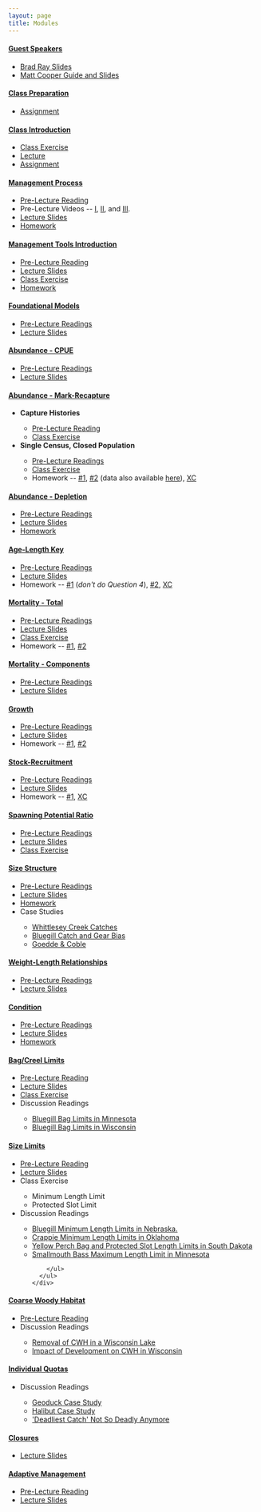 ```yaml
---
layout: page
title: Modules
---
```


<div class="panel-group" id="accordion1">


<!-- #### GUEST SPEAKERS #### -->
<div class="panel panel-default">
  <div class="panel-heading">
    <h4 class="panel-title">
      <a data-toggle="collapse" data-parent="#accordion1" href="#cSpeakers">Guest Speakers</a>
    </h4>
  </div>
  <div id="cSpeakers" class="panel-collapse collapse">
    <div class="panel-body">
      <ul>
        <li><a href="aaaSpeakers/Lake Superior Fisheries Management Plan Process.pptx">Brad Ray Slides</a></li>
        <li><a href="aaaSpeakers/RG_Cooper.html">Matt Cooper Guide and Slides</a></li>
      </ul>
    </div>
  </div>
</div>

<!-- #### CLASS PREPARATION #### -->
<div class="panel panel-default">
  <div class="panel-heading">
    <h4 class="panel-title">
      <a data-toggle="collapse" data-parent="#accordion1" href="#cClassPrep">Class Preparation</a>
    </h4>
  </div>
  <div id="cClassPrep" class="panel-collapse collapse">
    <div class="panel-body">
      <ul>
        <li><a href="ClassPrep/HW.html">Assignment</a></li>
      </ul>
    </div>
  </div>
</div>

<!-- #### CLASS INTRODUCTION #### -->
<div class="panel panel-default">
  <div class="panel-heading">
    <h4 class="panel-title">
      <a data-toggle="collapse" data-parent="#accordion1" href="#cClassIntro">Class Introduction</a>
    </h4>
  </div>
  <div id="cClassIntro" class="panel-collapse collapse">
    <div class="panel-body">
      <ul>
        <li><a href="ClassIntro/CE1.html">Class Exercise</a></li>
        <li><a href="ClassIntro/PPT_Stock.pptx">Lecture</a></li>
        <li><a href="ClassIntro/HW.html">Assignment</a></li>
      </ul>
    </div>
  </div>
</div>

<!-- #### MANAGEMENT PROCESS #### -->
<div class="panel panel-default">
  <div class="panel-heading">
    <h4 class="panel-title">
      <a data-toggle="collapse" data-parent="#accordion1" href="#cMgmtProcess">Management Process</a>
    </h4>
  </div>
  <div id="cMgmtProcess" class="panel-collapse collapse">
    <div class="panel-body">
      <ul>
        <li><a href="MgmntProcess/RG_KruegerDecker_2010">Pre-Lecture Reading</a></li>
        <li>Pre-Lecture Videos -- <a href="https://www.youtube.com/watch?v=QovhSVEDGEY">I</a>, <a href="https://www.youtube.com/watch?v=kYwzgGdbTvw">II</a>, and <a href="https://www.youtube.com/watch?v=kM_SQo7EC50">III</a>.</li>
        <li><a href="MgmntProcess/PPT.pptx">Lecture Slides</a></li>
        <li><a href="MgmntProcess/HW.html">Homework</a></li>
      </ul>
    </div>
  </div>
</div>

<!-- #### MANAGEMENT TOOLS INTRODUCTION #### -->
<div class="panel panel-default">
  <div class="panel-heading">
    <h4 class="panel-title">
      <a data-toggle="collapse" data-parent="#accordion1" href="#cMgmtTools">Management Tools Introduction</a>
    </h4>
  </div>
  <div id="cMgmtTools" class="panel-collapse collapse">
    <div class="panel-body">
      <ul>
        <li><a href="MgmntTools/RG_IsermannPaukert_2010">Pre-Lecture Reading</a></li>
        <li><a href="MgmntTools/PPT.pptx">Lecture Slides</a></li>
        <li><a href="MgmntTools/CE">Class Exercise</a></li>
        <li><a href="MgmntTools/HW">Homework</a></li>
      </ul>
    </div>
  </div>
</div>

<!-- #### FOUNDATIONAL MODELS #### -->
<div class="panel panel-default">
  <div class="panel-heading">
    <h4 class="panel-title">
      <a data-toggle="collapse" data-parent="#accordion1" href="#cFoundationalModels">Foundational Models</a>
    </h4>
  </div>
  <div id="cFoundationalModels" class="panel-collapse collapse">
    <div class="panel-body">
      <ul>
        <li><a href="FoundationalModels/RG">Pre-Lecture Readings</a></li>
        <li><a href="FoundationalModels/PPT_Models.pptx">Lecture Slides</a></li>
      </ul>
    </div>
  </div>
</div>

<!-- #### ABUNDANCE CPUE #### -->
<div class="panel panel-default">
  <div class="panel-heading">
    <h4 class="panel-title">
      <a data-toggle="collapse" data-parent="#accordion1" href="#cCPUE">Abundance - CPUE</a>
    </h4>
  </div>
  <div id="cCPUE" class="panel-collapse collapse">
    <div class="panel-body">
      <ul>
        <li><a href="CPE/RG">Pre-Lecture Readings</a></li>
        <li><a href="CPE/PPT.pptx">Lecture Slides</a></li>
      </ul>
    </div>
  </div>
</div>  
    
    

<!-- #### ABUNDANCE MARK-RECAP #### -->
<div class="panel panel-default">
  <div class="panel-heading">
    <h4 class="panel-title">
      <a data-toggle="collapse" data-parent="#accordion1" href="#cMarkRecap">Abundance - Mark-Recapture</a>
    </h4>
  </div>
  <div id="cMarkRecap" class="panel-collapse collapse">
    <div class="panel-body">
      <ul class="list-unstyled">
        <li><strong>Capture Histories</strong></li>
          <ul>
            <li><a href="MarkRecap/RG1.html">Pre-Lecture Reading</a></li>
            <li><a href="MarkRecap/CE1.html">Class Exercise</a></li>
          </ul>
        <li><strong>Single Census, Closed Population</strong></li>
          <ul>
            <li><a href="MarkRecap/RG2.html">Pre-Lecture Readings</a></li>
            <li><a href="MarkRecap/CE2a.html">Class Exercise</a></li>
            <li>Homework -- <a href="http://derekogle.com/IFAR/exercises/MarkRecap_URBrownTrout.html">#1</a>, <a href="http://derekogle.com/IFAR/exercises/MarkRecap_UNSPRainbowTrout.html">#2</a> (data also available <a href="http://derekogle.com/fishR/data/byTopic#capture-recapture">here</a>), <a href="http://derekogle.com/IFAR/exercises/MarkRecap_WIYOYWalleye.html">XC</a></li>
          </ul>
      </ul>
    </div>
  </div>
</div>  
    

<!-- #### ABUNDANCE DEPLETION #### -->
<div class="panel panel-default">
  <div class="panel-heading">
    <h4 class="panel-title">
      <a data-toggle="collapse" data-parent="#accordion1" href="#cDepletion">Abundance - Depletion</a>
    </h4>
  </div>
  <div id="cDepletion" class="panel-collapse collapse">
    <div class="panel-body">
      <ul>
        <li><a href="Depletion/RG.html">Pre-Lecture Readings</a></li>
        <li><a href="Depletion/PPT.pptx">Lecture Slides</a></li>
        <li><a href="http://derekogle.com/IFAR/exercises/Depletion_LKLargemouth.html">Homework</a></li>
      </ul>
    </div>
  </div>
</div>


<!-- #### AGE #### -->
<div class="panel panel-default">
  <div class="panel-heading">
    <h4 class="panel-title">
      <a data-toggle="collapse" data-parent="#accordion1" href="#cAge">Age-Length Key</a>
    </h4>
  </div>
  <div id="cAge" class="panel-collapse collapse">
    <div class="panel-body">
      <ul>
        <li><a href="Age/RG.html">Pre-Lecture Readings</a></li>
        <li><a href="Age/PPT.pptx">Lecture Slides</a></li>
        <li>Homework -- <a href="http://derekogle.com/IFAR/exercises/LORockBass_ALK_A.html">#1</a> (<i>don't do Question 4</i>), <a href="http://derekogle.com/IFAR/exercises/LORockBass_ALK_B.html">#2</a>, <a href="http://derekogle.com/IFAR/exercises/LORockBass_ALK_C.html">XC</a></li>
      </ul>
    </div>
  </div>
</div>

<!-- #### MORTALITY #### -->
<div class="panel panel-default">
  <div class="panel-heading">
    <h4 class="panel-title">
      <a data-toggle="collapse" data-parent="#accordion1" href="#cMortalityTotal">Mortality - Total</a>
    </h4>
  </div>
  <div id="cMortalityTotal" class="panel-collapse collapse">
    <div class="panel-body">
      <ul>
        <li><a href="Mortality/RG.html">Pre-Lecture Readings</a></li>
        <li><a href="Mortality/PPT.pptx">Lecture Slides</a></li>
        <li><a href="Mortality/CE1.html">Class Exercise</a></li>
        <li>Homework -- <a href="http://derekogle.com/IFAR/exercises/Mortality_LSKBLakeTrout.html">#1</a>, <a href="http://derekogle.com/IFAR/exercises/Mortality_LSSRLakeTrout.html">#2</a></li>
      </ul>
    </div>
  </div>
</div>

<!-- #### MORTALITY COMPONENTS #### -->
<div class="panel panel-default">
  <div class="panel-heading">
    <h4 class="panel-title">
      <a data-toggle="collapse" data-parent="#accordion1" href="#cMortalityComponents">Mortality - Components</a>
    </h4>
  </div>
  <div id="cMortalityComponents" class="panel-collapse collapse">
    <div class="panel-body">
      <ul>
        <li><a href="MortalityComponents/RG.html">Pre-Lecture Readings</a></li>
        <li><a href="MortalityComponents/PPT.pptx">Lecture Slides</a></li>
      </ul>
    </div>
  </div>
</div>


<!-- #### GROWTH #### -->
<div class="panel panel-default">
  <div class="panel-heading">
    <h4 class="panel-title">
      <a data-toggle="collapse" data-parent="#accordion1" href="#cGrowth">Growth</a>
    </h4>
  </div>
  <div id="cGrowth" class="panel-collapse collapse">
    <div class="panel-body">
      <ul>
        <li><a href="Growth/RG.html">Pre-Lecture Readings</a></li>
        <li><a href="Growth/PPT.pptx">Lecture Slides</a></li>
        <li>Homework -- <a href="http://derekogle.com/IFAR/exercises/AKSlimySculpins_Growth_A.html">#1</a>, <a href="http://derekogle.com/IFAR/exercises/AKSlimySculpins_Growth_B.html">#2</a></li>
      </ul>
    </div>
  </div>
</div>

<!-- #### RECRUITMENT #### -->
<div class="panel panel-default">
  <div class="panel-heading">
    <h4 class="panel-title">
      <a data-toggle="collapse" data-parent="#accordion1" href="#cRecruitment">Stock-Recruitment</a>
    </h4>
  </div>
  <div id="cRecruitment" class="panel-collapse collapse">
    <div class="panel-body">
      <ul>
        <li><a href="Recruitment/RG.html">Pre-Lecture Readings</a></li>
        <li><a href="Recruitment/PPT.pptx">Lecture Slides</a></li>
        <li>Homework -- <a href="http://derekogle.com/IFAR/exercises/Recruitment_ELWalleye_A.html">#1</a>, <a href="http://derekogle.com/IFAR/exercises/Recruitment_ELWalleye_B.html">XC</a></li>
      </ul>
    </div>
  </div>
</div>

<!-- #### SPAWNING POTENTIAL RATIO #### -->
<div class="panel panel-default">
  <div class="panel-heading">
    <h4 class="panel-title">
      <a data-toggle="collapse" data-parent="#accordion1" href="#cSPR">Spawning Potential Ratio</a>
    </h4>
  </div>
  <div id="cSPR" class="panel-collapse collapse">
    <div class="panel-body">
      <ul>
        <li><a href="SPR/RG.html">Pre-Lecture Readings</a></li>
        <li><a href="SPR/PPT.pptx">Lecture Slides</a></li>
        <li><a href="SPR/Cases/SPR.html">Class Exercise</a></li>
      </ul>
    </div>
  </div>
</div>

<!-- #### SIZE STRUCTURE #### -->
<div class="panel panel-default">
  <div class="panel-heading">
    <h4 class="panel-title">
      <a data-toggle="collapse" data-parent="#accordion1" href="#cSizeStrux">Size Structure</a>
    </h4>
  </div>
  <div id="cSizeStrux" class="panel-collapse collapse">
    <div class="panel-body">
      <ul>
        <li><a href="SizeStructure/RG.html">Pre-Lecture Readings</a></li>
        <li><a href="SizeStructure/PPT.pptx">Lecture Slides</a></li>
        <li><a href="http://derekogle.com/IFAR/exercises/SizeStrux_SaginawYP.html">Homework</a></li>
        <li>Case Studies</li>
        <ul>
          <li><a href="SizeStructure/Cases/Whittlesey.html">Whittlesey Creek Catches</a></li>
          <li><a href="SizeStructure/Cases/LakeLouiseBG.html">Bluegill Catch and Gear Bias</a></li>
          <li><a href="SizeStructure/Cases/GoeddeCoble.html">Goedde & Coble</a></li>
        </ul>
      </ul>
    </div>
  </div>
</div>

<!-- #### Weight-Length Relationships #### -->
<div class="panel panel-default">
  <div class="panel-heading">
    <h4 class="panel-title">
      <a data-toggle="collapse" data-parent="#accordion1" href="#cWeightLength">Weight-Length Relationships</a>
    </h4>
  </div>
  <div id="cWeightLength" class="panel-collapse collapse">
    <div class="panel-body">
      <ul>
        <li><a href="Weight-Length/RG.html">Pre-Lecture Readings</a></li>
        <li><a href="Weight-Length/PPT.pptx">Lecture Slides</a></li>
      </ul>
    </div>
  </div>
</div>

<!-- #### CONDITION #### -->
<div class="panel panel-default">
  <div class="panel-heading">
    <h4 class="panel-title">
      <a data-toggle="collapse" data-parent="#accordion1" href="#cCondition">Condition</a>
    </h4>
  </div>
  <div id="cCondition" class="panel-collapse collapse">
    <div class="panel-body">
      <ul>
        <li><a href="Condition/RG.html">Pre-Lecture Readings</a></li>
        <li><a href="Condition/PPT.pptx">Lecture Slides</a></li>
        <li><a href="http://derekogle.com/IFAR/exercises/Inch_ConditionBluegill.html">Homework</a></li>
      </ul>
    </div>
  </div>
</div>

<!-- #### BAG LIMITS #### -->
<div class="panel panel-default">
  <div class="panel-heading">
    <h4 class="panel-title">
      <a data-toggle="collapse" data-parent="#accordion1" href="#cMgmtBagLimits">Bag/Creel Limits</a>
    </h4>
  </div>
  <div id="cMgmtBagLimits" class="panel-collapse collapse">
    <div class="panel-body">
      <ul>
        <li><a href="MgmntBagLimits/RG_BagLimits">Pre-Lecture Reading</a></li>
        <li><a href="MgmntBagLimits/PPT.pptx">Lecture Slides</a></li>
        <li><a href="MgmntBagLimits/CE_BagLimitsReductions.pptx">Class Exercise</a></li>
        <li>Discussion Readings</li>
        <ul>
          <li><a href="MgmntBagLimits/RG_Jacobson2005.html">Bluegill Bag Limits in Minnesota</a></li>
          <li><a href="MgmntBagLimits/RG_Rypel2015.html">Bluegill Bag Limits in Wisconsin</a></li>
        </ul>
      </ul>
    </div>
  </div>
</div>

<!-- #### SIZE LIMITS #### -->
<div class="panel panel-default">
  <div class="panel-heading">
    <h4 class="panel-title">
      <a data-toggle="collapse" data-parent="#accordion1" href="#cMgmtSizeLimits">Size Limits</a>
    </h4>
  </div>
  <div id="cMgmtSizeLimits" class="panel-collapse collapse">
    <div class="panel-body">
      <ul>
        <li><a href="MgmntSizeLimits/RG_SizeLimits">Pre-Lecture Reading</a></li>
        <li><a href="MgmntSizeLimits/PPT.pptx">Lecture Slides</a></li>
        <li>Class Exercise</li>
        <ul>
          <li>Minimum Length Limit</li>
          <li>Protected Slot Limit</li>
        </ul>
        <li>Discussion Readings</li>
        <ul>
          <li><a href="MgmntSizeLimits/RG_Paukeretal2002.html">Bluegill Minimum Length Limits in Nebraska.</a></li>
          <li><a href="MgmntSizeLimits/RG_Boxrucker2002.html">Crappie Minimum Length Limits in Oklahoma</a></li>
          <li><a href="MgmntSizeLimits/RG_Isermannetal2007.html">Yellow Perch Bag and Protected Slot Length Limits in South Dakota</a></li>
          <li><a href="MgmntSizeLimits/RG_Isermannetal2009">Smallmouth Bass Maximum Length Limit in Minnesota</a></li>

<!---
          <li><a href="MgmntSizeLimits/RG_BrousseauArmstrong1987.html">Walleye Size Limits Summary</a></li>
          <li><a href="MgmntSizeLimits/RG_">Largemouth Bass Size Limits Summary</a></li>
--->
        </ul>
      </ul>
    </div>
  </div>
</div>

<!-- #### COARSE WOODY HABITAT #### -->
<div class="panel panel-default">
  <div class="panel-heading">
    <h4 class="panel-title">
      <a data-toggle="collapse" data-parent="#accordion1" href="#cMgmtCWH">Coarse Woody Habitat</a>
    </h4>
  </div>
  <div id="cMgmtCWH" class="panel-collapse collapse">
    <div class="panel-body">
      <ul>
        <li><a href="MgmntCWH/Wolter_2012_CWHreview.pdf">Pre-Lecture Reading</a></li>
<!---
        <li><a href="MgmntCWH/PPT.PPTX">Lecture Slides</a></li>
        <li>Case Studies</li>
        <ul>
          <li></li>
        </ul>
--->
        <li>Discussion Readings</li>
        <ul>
          <li><a href="MgmntCWH/RG_Sassetal_2006.html">Removal of CWH in a Wisconsin Lake</a></li>
          <li><a href="MgmntCWH/RG_Christensenetal_1996.html">Impact of Development on CWH in Wisconsin</a></li>
        </ul>
      </ul>
    </div>
  </div>
</div>

<!-- #### INDIVIDUAL QUOTAS #### -->
<div class="panel panel-default">
  <div class="panel-heading">
    <h4 class="panel-title">
      <a data-toggle="collapse" data-parent="#accordion1" href="#cMgmtIQs">Individual Quotas</a>
    </h4>
  </div>
  <div id="cMgmtIQs" class="panel-collapse collapse">
    <div class="panel-body">
      <ul>
<!---
        <li><a href="MgmntIQs/RG_IQs">Pre-Lecture Reading</a></li>
        <li><a href="MgmntIQs/PPT.PPTX">Lecture Slides</a></li>
        <li>Case Studies</li>
        <ul>
          <li></li>
        </ul>
--->
        <li>Discussion Readings</li>
        <ul>
          <li><a href="MgmntIQs/RG_Geoduck.html">Geoduck Case Study</a></li>
          <li><a href="MgmntIQs/RG_Halibut.html">Halibut Case Study</a></li>
          <li><a href="http://money.cnn.com/2012/07/27/pf/jobs/crab-fishing-dangerous-jobs/">'Deadliest Catch' Not So Deadly Anymore</a></li>
        </ul>
      </ul>
    </div>
  </div>
</div>

<!-- #### CLOSURES #### -->
<div class="panel panel-default">
  <div class="panel-heading">
    <h4 class="panel-title">
      <a data-toggle="collapse" data-parent="#accordion1" href="#cMgmtClosures">Closures</a>
    </h4>
  </div>
  <div id="cMgmtClosures" class="panel-collapse collapse">
    <div class="panel-body">
      <ul>
        <li><a href="MgmntClosures/PPT.pptx">Lecture Slides</a></li>
<!----
        <li>Case Studies</li>
        <ul>
          <li></li>
        </ul>
        <li>Discussion Readings</li>
        <ul>
          <li></li>
        </ul>
---->
      </ul>
    </div>
  </div>
</div>

<!-- #### ADAPTIVE MANAGEMENT #### -->
<div class="panel panel-default">
  <div class="panel-heading">
    <h4 class="panel-title">
      <a data-toggle="collapse" data-parent="#accordion1" href="#cMgmtAdaptive">Adaptive Management</a>
    </h4>
  </div>
  <div id="cMgmtAdaptive" class="panel-collapse collapse">
    <div class="panel-body">
      <ul>
        <li><a href="MgmntAdaptive/RG_Allen_Walters">Pre-Lecture Reading</a></li>
        <li><a href="MgmntAdaptive/PPT.pptx">Lecture Slides</a></li>
      </ul>
    </div>
  </div>
</div>

</div>
